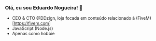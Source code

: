 ### Olá, eu sou Eduardo Nogueira!  👋
- CEO & CTO @DDzign, loja focada em conteúdo relacionado à (FiveM)[https://fivem.com]
- JavaScript (Node.js)
- Apenas como hobbie
